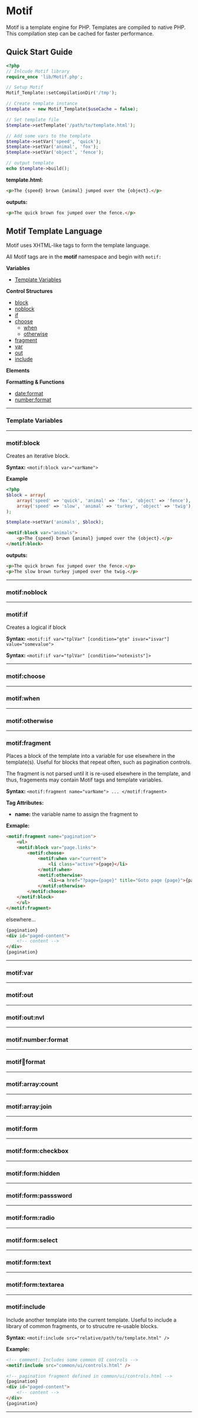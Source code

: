 # Motif

Motif is a template engine for PHP. Templates are compiled to native PHP. This compilation step can be cached for faster performance.

## Quick Start Guide

```php
<?php
// Inlcude Motif library
require_once 'lib/Motif.php';

// Setup Motif
Motif_Template::setCompilationDir('/tmp');

// Create template instance
$template = new Motif_Template($useCache = false);

// Set template file
$template->setTemplate('/path/to/template.html');

// Add some vars to the template
$template->setVar('speed', 'quick');
$template->setVar('animal', 'fox');
$template->setVar('object', 'fence');

// output template
echo $template->build();
```

**template.html:**

```html
<p>The {speed} brown {animal} jumped over the {object}.</p>
```

**outputs:**

```html
<p>The quick brown fox jumped over the fence.</p>
```

## Motif Template Language

Motif uses XHTML-like tags to form the template language.

All Motif tags are in the **motif** namespace and begin with ``motif:``

**Variables**

  * [Template Variables](#template-variables)

**Control Structures**

  * [block](#motifblock)
  * [noblock](#motifnoblock)
  * [if](#motifif)
  * [choose](#motifchoose)
    * [when](#motifwhen)
    * [otherwise](#motifotherwise)
  * [fragment](#motiffragment)
  * [var](#motifvar)
  * [out](#motifout)
  * [include](#motifinclude)

**Elements**

**Formatting & Functions**

  * [date:format](#motifdateformat)
  * [number:format](#motifnumberformat)

---

### Template Variables

---

### motif:block

Creates an iterative block.

**Syntax:** ``<motif:block var="varName">``

**Example**

```php
<?php
$block = array(
    array('speed' => 'quick', 'animal' => 'fox', 'object' => 'fence'),
    array('speed' => 'slow', 'animal' => 'turkey', 'object' => 'twig'),
);

$template->setVar('animals', $block);
```

```html
<motif:block var="animals">
    <p>The {speed} brown {animal} jumped over the {object}.</p>
</motif:block>
```

**outputs:**

```html
<p>The quick brown fox jumped over the fence.</p>
<p>The slow brown turkey jumped over the twig.</p>
```

---

### motif:noblock

---

### motif:if

Creates a logical if block

**Syntax:** ``<motif:if var="tplVar" [condition="gte" isvar="isvar"] value="somevalue">``

**Syntax:** ``<motif:if var="tplVar" [condition="notexists"]>``

---

### motif:choose

---

### motif:when

---

### motif:otherwise

---

### motif:fragment

Places a block of the template into a variable for use elsewhere in the template(s). Useful for blocks that repeat often, such as pagination controls.

The fragment is not parsed until it is re-used elsewhere in the template, and thus, fragements may contain Motif tags and template variables.

**Syntax:** ``<motif:fragment name="varName"> ... </motif:fragment>``

**Tag Attributes:**

  * **name:** the variable name to assign the fragment to

**Exmaple:**

```html
<motif:fragment name="pagination">
    <ul>
    <motif:block var="page.links">
        <motif:choose>
            <motif:when var="current">
                <li class="active">{page}</li>
            </motif:when>
            <motif:otherwise>
                <li><a href="?page={page}" title="Goto page {page}">{page}</a></li>
            </motif:otherwise>
        </motif:choose>
    </motif:block>
    </ul>
</motif:fragment>
```

elsewhere...

```html
{pagination}
<div id="paged-content">
    <!-- content -->
</div>
{pagination}
```

---

### motif:var

---

### motif:out

---

### motif:out:nvl

---

### motif:number:format

---

### motif:date:format

---

### motif:array:count

---

### motif:array:join

---

### motif:form

---

### motif:form:checkbox

---

### motif:form:hidden

---

### motif:form:passsword

---

### motif:form:radio

---

### motif:form:select

---

### motif:form:text

---

### motif:form:textarea

---

### motif:include

Include another template into the current template. Useful to include a library of common fragments, or to strucutre re-usable blocks.

**Syntax:** ``<motif:include src="relative/path/to/template.html" />``

**Example:**

```html
<!-- comment: Includes some common UI controls -->
<motif:include src="common/ui/controls.html" />

<!-- pagination fragment defined in common/ui/controls.html -->
{pagination}
<div id="paged-content">
    <!-- content -->
</div>
{pagination}
```

---
